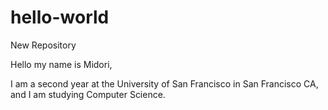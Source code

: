 # hello-world
New Repository


Hello my name is Midori,

I am a second year at the University of San Francisco in San Francisco CA, and I am studying Computer Science.
